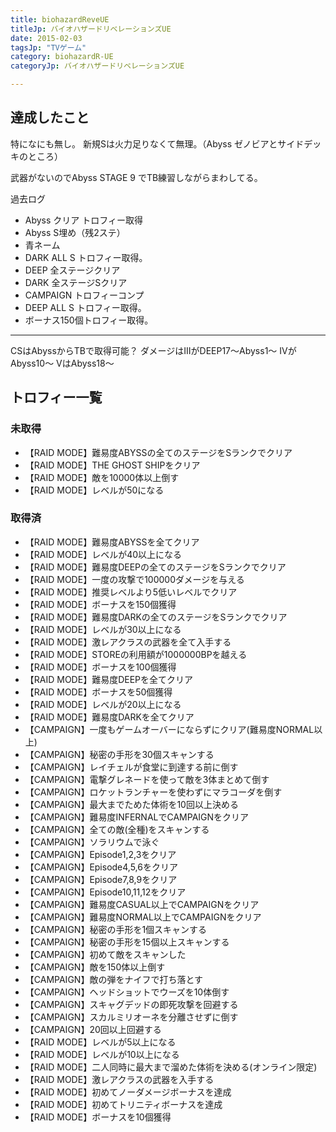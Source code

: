 ```yaml
---
title: biohazardReveUE
titleJp: バイオハザードリベレーションズUE
date: 2015-02-03
tagsJp: "TVゲーム"
category: biohazardR-UE
categoryJp: バイオハザードリベレーションズUE

---
```


## 達成したこと

特になにも無し。
新規Sは火力足りなくて無理。（Abyss ゼノビアとサイドデッキのところ）

武器がないのでAbyss STAGE 9 でTB練習しながらまわしてる。

過去ログ

* Abyss クリア トロフィー取得
* Abyss S埋め（残2ステ）
* 青ネーム
* DARK ALL S トロフィー取得。
* DEEP 全ステージクリア
* DARK 全ステージSクリア
* CAMPAIGN トロフィーコンプ
* DEEP ALL S トロフィー取得。
* ボーナス150個トロフィー取得。

-----

CSはAbyssからTBで取得可能？
ダメージはIIIがDEEP17～Abyss1～
IVがAbyss10～
VはAbyss18～

## トロフィー一覧

### 未取得

- 【RAID MODE】難易度ABYSSの全てのステージをSランクでクリア
- 【RAID MODE】THE GHOST SHIPをクリア
- 【RAID MODE】敵を10000体以上倒す
- 【RAID MODE】レベルが50になる


### 取得済

- 【RAID MODE】難易度ABYSSを全てクリア
- 【RAID MODE】レベルが40以上になる
- 【RAID MODE】難易度DEEPの全てのステージをSランクでクリア
- 【RAID MODE】一度の攻撃で100000ダメージを与える
- 【RAID MODE】推奨レベルより5低いレベルでクリア
- 【RAID MODE】ボーナスを150個獲得
- 【RAID MODE】難易度DARKの全てのステージをSランクでクリア
- 【RAID MODE】レベルが30以上になる
- 【RAID MODE】激レアクラスの武器を全て入手する
- 【RAID MODE】STOREの利用額が1000000BPを越える
- 【RAID MODE】ボーナスを100個獲得
- 【RAID MODE】難易度DEEPを全てクリア
- 【RAID MODE】ボーナスを50個獲得
- 【RAID MODE】レベルが20以上になる
- 【RAID MODE】難易度DARKを全てクリア
- 【CAMPAIGN】一度もゲームオーバーにならずにクリア(難易度NORMAL以上)
- 【CAMPAIGN】秘密の手形を30個スキャンする
- 【CAMPAIGN】レイチェルが食堂に到達する前に倒す
- 【CAMPAIGN】電撃グレネードを使って敵を3体まとめて倒す
- 【CAMPAIGN】ロケットランチャーを使わずにマラコーダを倒す
- 【CAMPAIGN】最大までためた体術を10回以上決める
- 【CAMPAIGN】難易度INFERNALでCAMPAIGNをクリア
- 【CAMPAIGN】全ての敵(全種)をスキャンする
- 【CAMPAIGN】ソラリウムで泳ぐ
- 【CAMPAIGN】Episode1,2,3をクリア
- 【CAMPAIGN】Episode4,5,6をクリア
- 【CAMPAIGN】Episode7,8,9をクリア
- 【CAMPAIGN】Episode10,11,12をクリア
- 【CAMPAIGN】難易度CASUAL以上でCAMPAIGNをクリア
- 【CAMPAIGN】難易度NORMAL以上でCAMPAIGNをクリア
- 【CAMPAIGN】秘密の手形を1個スキャンする
- 【CAMPAIGN】秘密の手形を15個以上スキャンする
- 【CAMPAIGN】初めて敵をスキャンした
- 【CAMPAIGN】敵を150体以上倒す
- 【CAMPAIGN】敵の弾をナイフで打ち落とす
- 【CAMPAIGN】ヘッドショットでウーズを10体倒す
- 【CAMPAIGN】スキャグデッドの即死攻撃を回避する
- 【CAMPAIGN】スカルミリオーネを分離させずに倒す
- 【CAMPAIGN】20回以上回避する
- 【RAID MODE】レベルが5以上になる
- 【RAID MODE】レベルが10以上になる
- 【RAID MODE】二人同時に最大まで溜めた体術を決める(オンライン限定)
- 【RAID MODE】激レアクラスの武器を入手する
- 【RAID MODE】初めてノーダメージボーナスを達成
- 【RAID MODE】初めてトリニティボーナスを達成
- 【RAID MODE】ボーナスを10個獲得